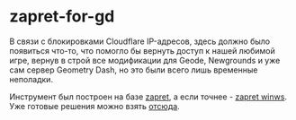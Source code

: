 # zapret-for-gd

В связи с блокировками Cloudflare IP-адресов, здесь должно было появиться что-то, что помогло бы вернуть доступ к нашей любимой игре, вернув в строй все модификации для Geode, Newgrounds и уже сам сервер Geometry Dash, но это были всего лишь временные неполадки. 

Инструмент был построен на базе [zapret](https://github.com/bol-van/zapret), а если точнее - [zapret winws](https://github.com/bol-van/zapret-win-bundle). Уже готовые решения можно взять [отсюда](https://github.com/Flowseal/zapret-discord-youtube).
